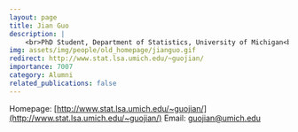 ```yaml
---
layout: page
title: Jian Guo
description: |
    <br>PhD Student, Department of Statistics, University of Michigan<br><span style='color:blue'>Assistant Professor at Harvard University</span>
img: assets/img/people/old_homepage/jianguo.gif
redirect: http://www.stat.lsa.umich.edu/~guojian/
importance: 7007
category: Alumni
related_publications: false
---
```

Homepage: [http://www.stat.lsa.umich.edu/~guojian/](http://www.stat.lsa.umich.edu/~guojian/)
Email: [guojian@umich.edu](mailto:guojian@umich.edu)
